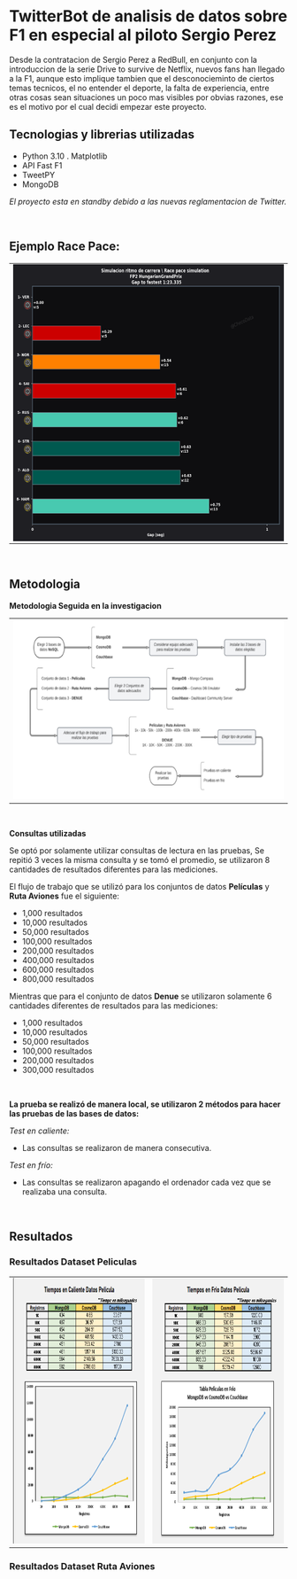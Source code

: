 # TwitterBot de analisis de datos sobre F1 en especial al piloto Sergio Perez

Desde la contratacion de Sergio Perez a RedBull, en conjunto con la introduccion de la serie Drive to survive de Netflix, nuevos fans han llegado a la F1, aunque esto implique tambien que el desconocieminto de ciertos temas tecnicos, el no entender el deporte, la falta de experiencia, entre otras cosas sean situaciones un poco mas visibles por obvias razones, ese es el motivo por el cual decidi empezar este proyecto.
<br>

## Tecnologias y librerias utilizadas

- Python 3.10 . Matplotlib
- API Fast F1
- TweetPY
- MongoDB

*El proyecto esta en standby debido a las nuevas reglamentacion de Twitter.*

<br>

## Ejemplo Race Pace:

 <table align="middle">
  <tr align="middle">
    <td><img src="https://github.com/DanielSaed/TwitterBot/blob/main/img/FP2HUNGRIAracepace.png" width=600 height=500 align="middle"></td>
  </tr>
 </table>
 
 <br>
 
## Metodologia

**Metodologia Seguida en la investigacion**

<table align="middle">
  <tr>
    <td><img src="https://github.com/DanielSaed/Investigacion/blob/main/img-github/diagrama.png" width=650 height=325></td>
  </tr>
 </table>
 
 <br>

**Consultas utilizadas**

Se optó por solamente utilizar consultas de lectura en las pruebas, Se repitió 3 veces la misma consulta y se tomó el promedio, se utilizaron 8 cantidades de resultados diferentes para las mediciones. 

El flujo de trabajo que se utilizó para los conjuntos de datos **Películas** y **Ruta Aviones** fue el siguiente:

- 1,000 resultados
- 10,000 resultados
-	50,000 resultados
-	100,000 resultados
-	200,000 resultados
-	400,000 resultados
-	600,000 resultados
- 800,000 resultados

Mientras que para el conjunto de datos **Denue** se utilizaron solamente 6 cantidades diferentes de resultados para las mediciones:

- 1,000 resultados
- 10,000 resultados
- 50,000 resultados
- 100,000 resultados
- 200,000 resultados
- 300,000 resultados

<br>

**La prueba se realizó de manera local, se utilizaron 2 métodos para hacer las pruebas de las bases de datos:**

*Test en caliente:*
- Las consultas se realizaron de manera consecutiva.

*Test en frío:*
- Las consultas se realizaron apagando el ordenador cada vez que se realizaba una consulta.

<br>

## Resultados

### Resultados Dataset Peliculas 

<table align="middle">
  <tr>
    <td><img src="https://github.com/DanielSaed/Investigacion/blob/main/img-github/pelicula.png" width=500 height=480></td>
    <td><img src="https://github.com/DanielSaed/Investigacion/blob/main/img-github/PeliculasFrio.png" width=500 height=480></td>
  </tr>
 </table>

### Resultados Dataset Ruta Aviones 
